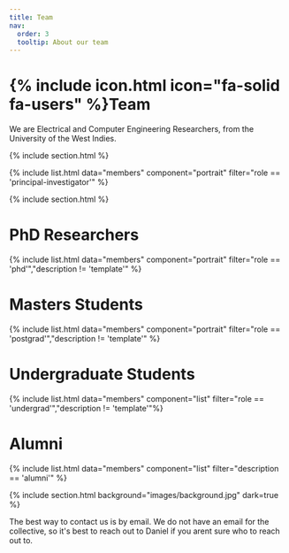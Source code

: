 ```yaml
---
title: Team
nav:
  order: 3
  tooltip: About our team
---
```


# {% include icon.html icon="fa-solid fa-users" %}Team

We are Electrical and Computer Engineering Researchers, from the University of the West Indies. 

{% include section.html %}

{% include list.html data="members" component="portrait" filter="role == 'principal-investigator'" %}

{% include section.html %}

# PhD Researchers

{% include list.html data="members" component="portrait" filter="role == 'phd'","description != 'template'" %}

# Masters Students

{% include list.html data="members" component="portrait" filter="role == 'postgrad'","description != 'template'" %}

# Undergraduate Students

{% include list.html data="members" component="list" filter="role == 'undergrad'","description != 'template'"%}

# Alumni

{% include list.html data="members" component="list" filter="description == 'alumni'" %}


{% include section.html background="images/background.jpg" dark=true %}

The best way to contact us is by email. We do not have an email for the collective, so it's best to reach out to Daniel if you arent sure who to reach out to.


